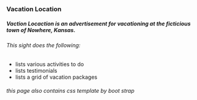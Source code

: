 ### Vacation Location

##### Vaction Locaction is an advertisement for vacationing at the ficticious town of Nowhere, Kansas.

###### This sight does the following:

* lists various activities to do
* lists testimonials
* lists a grid of vacation packages

###### this page also contains css template by boot strap

